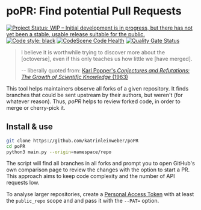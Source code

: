 # poPR: Find potential Pull Requests

[![Project Status: WIP – Initial development is in progress, but there has not yet been a stable, usable release suitable for the public.](https://www.repostatus.org/badges/latest/wip.svg)](https://www.repostatus.org/#wip)
[![Code style: black](https://img.shields.io/badge/code%20style-black-000000.svg)](https://github.com/psf/black)
[![CodeScene Code Health](https://codescene.io/projects/7153/status-badges/code-health)](https://codescene.io/projects/7153)
[![Quality Gate Status](https://sonarcloud.io/api/project_badges/measure?project=katrinleinweber_poPR&metric=alert_status)](https://sonarcloud.io/dashboard?id=katrinleinweber_poPR)

> I believe it is worthwhile trying to discover more about the
> [octoverse], even if this only teaches us how little we
> [have merged].
>
> -- liberally quoted from: [Karl Popper's _Conjectures and Refutations: The Growth of Scientific Knowledge_ (1963)](https://en.wikiquote.org/wiki/Karl_Popper#Conjectures_and_Refutations:_The_Growth_of_Scientific_Knowledge_(1963))

This tool helps maintainers observe all forks of a given repository.
It finds branches that could be sent upstream by their authors,
but weren't (for whatever reason).
Thus, _poPR_ helps to review forked code, in order to merge or cherry-pick it.

## Install & use

```bash
git clone https://github.com/katrinleinweber/poPR
cd poPR 
python3 main.py --origin=namespace/repo
```

The script will find all branches in all forks and prompt you to open GitHub's
own comparison page to review the changes with the option to start a PR.
This approach aims to keep code complexity and the number of API requests low.

To analyse larger repositories, create a [Personal Access Token][PAT]
with at least the `public_repo` scope and and pass it with the `--PAT=` option.

[PAT]: https://github.com/settings/tokens
